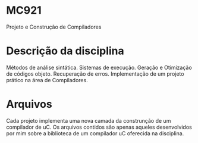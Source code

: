 # MC921
Projeto e Construção de Compiladores 

# Descrição da disciplina
Métodos de análise sintática. Sistemas de execução. Geração e Otimização de códigos objeto. Recuperação de erros. Implementação de um projeto prático na área de Compiladores.

# Arquivos
Cada projeto implementa uma nova camada da construnção de um compilador de uC. Os arquivos contidos são apenas aqueles desenvolvidos por mim sobre a biblioteca de um compilador uC oferecida na disciplina. 
